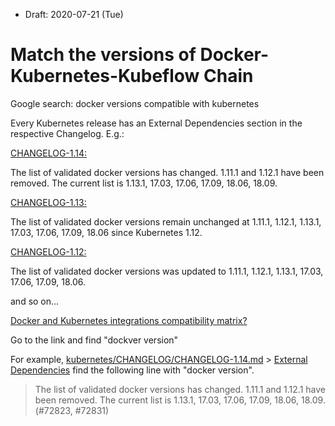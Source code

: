 * Draft: 2020-07-21 (Tue)

# Match the versions of Docker-Kubernetes-Kubeflow Chain

Google search: docker versions compatible with kubernetes

Every Kubernetes release has an External Dependencies section in the respective Changelog. E.g.:

[CHANGELOG-1.14:](https://github.com/kubernetes/kubernetes/blob/master/CHANGELOG/CHANGELOG-1.14.md#external-dependencies)

The list of validated docker versions has changed. 1.11.1 and 1.12.1 have been removed. The current list is 1.13.1, 17.03, 17.06, 17.09, 18.06, 18.09.

[CHANGELOG-1.13:](https://github.com/kubernetes/kubernetes/blob/master/CHANGELOG/CHANGELOG-1.13.md#external-dependencies)

The list of validated docker versions remain unchanged at 1.11.1, 1.12.1, 1.13.1, 17.03, 17.06, 17.09, 18.06 since Kubernetes 1.12.

[CHANGELOG-1.12:](https://github.com/kubernetes/kubernetes/blob/master/CHANGELOG/CHANGELOG-1.12.md#external-dependencies)

The list of validated docker versions was updated to 1.11.1, 1.12.1, 1.13.1, 17.03, 17.06, 17.09, 18.06.

and so on...

[Docker and Kubernetes integrations compatibility matrix?](https://devops.stackexchange.com/questions/2691/docker-and-kubernetes-integrations-compatibility-matrix/6807)

Go to the link and find "dockver version"

For example, [kubernetes/CHANGELOG/CHANGELOG-1.14.md](https://github.com/kubernetes/kubernetes/blob/master/CHANGELOG/CHANGELOG-1.14.md) > [External Dependencies](https://github.com/kubernetes/kubernetes/blob/master/CHANGELOG/CHANGELOG-1.14.md#external-dependencies)
find the following line with "docker version".

> The list of validated docker versions has changed. 1.11.1 and 1.12.1 have been removed.
> The current list is 1.13.1, 17.03, 17.06, 17.09, 18.06, 18.09. (#72823, #72831)
